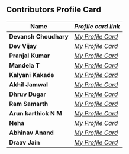 ## Contributors Profile Card


| **Name**              | *Profile card link*                                    |
| ----------------------------- | --------------------------------------------------------------------- |
| **Devansh Choudhary**       | *[My Profile Card](https://devansh-1007.github.io/pcard/)*    |
| **Dev Vijay**       | *[My Profile Card](https://devvj-1.github.io/My-profile-card/)*  |
| **Pranjal Kumar**       | *[My Profile Card](https://linktr.ee/pranjalkumar)*  |
| **Mandela T**       | *[My Profile Card](https://mandelatuks.github.io/Profile-Card/)*      |
| **Kalyani Kakade**       | *[My Profile Card](https://mysocialpage.netlify.app/)* |
| **Akhil Jamwal**       | *[My Profile Card](https://akhilj321.github.io/profile-card/)*    |
| **Dhruv Dugar**       | *[My Profile Card](https://profile-card-dhruv-dugar.vercel.app/)*  |
| **Ram Samarth**       | *[My Profile Card](https://achiverram28.github.io/ProfileCard/)*    |
| **Arun karthick N M**       | *[My Profile Card](https://arunkarthicknm.github.io/my-profile/)*    |
| **Neha**       | *[My Profile Card](https://inquisitiveme15.github.io/Profile-Card-hactoberfest22/)*  |
| **Abhinav Anand**       | *[My Profile Card](http://abhiportyes.surge.sh/)*  |
| **Draav Jain**       | *[My Profile Card](https://heartfelt-dango-6b418e.netlify.app/)*    |

